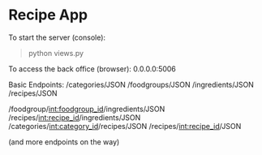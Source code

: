 # Recipe App

To start the server (console):
> python views.py

To access the back office (browser):
0.0.0.0:5006

Basic Endpoints:
/categories/JSON
/foodgroups/JSON
/ingredients/JSON
/recipes/JSON

/foodgroup/<int:foodgroup_id>/ingredients/JSON
/recipes/<int:recipe_id>/ingredients/JSON
/categories/<int:category_id>/recipes/JSON
/recipes/<int:recipe_id>/JSON

(and more endpoints on the way)